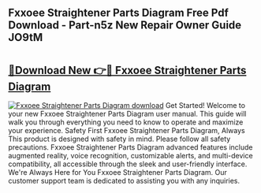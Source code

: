 ## Fxxoee Straightener Parts Diagram Free Pdf Download - Part-n5z New Repair Owner Guide JO9tM

# <h2><a href="http://dfkydqh.blite.top/?on=Fxxoee+Straightener+Parts+Diagram">🔗Download New 👉🔴 Fxxoee Straightener Parts Diagram</a></h2>

[![Fxxoee Straightener Parts Diagram download](https://i.imgur.com/lujVjoI.png)](http://dfkydqh.blite.top/?on=Fxxoee+Straightener+Parts+Diagram)
Get Started! Welcome to your new Fxxoee Straightener Parts Diagram user manual. This guide will walk you through everything you need to know to operate and maximize your experience. Safety First Fxxoee Straightener Parts Diagram, Always This product is designed with safety in mind. Please follow all safety precautions. Fxxoee Straightener Parts Diagram advanced features include augmented reality, voice recognition, customizable alerts, and multi-device compatibility, all accessible through the sleek and user-friendly interface. We're Always Here for You Fxxoee Straightener Parts Diagram. Our customer support team is dedicated to assisting you with any inquiries.
